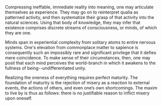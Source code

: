 Compressing ineffable, immediate reality into meaning, one may articulate themselves as experience. They may go on to reinterpret qualia as patterned activity, and then systematize their grasp of that activity into the natural sciences. Using that body of knowledge, they may infer that existence comprises discrete streams of consciousness, or minds, of which they are one.

Minds span in experiential complexity from solitary atoms to entire nervous systems. One's elevation from commonplace matter to sapience is consequently such an impossibly rare and significant privilege that it defies mere coincidence. To make sense of their circumstances, then, one may posit that each mind perceives the world-branch in which it awakens to the fullness of being--undifferentiated unity.

Realizing the oneness of everything requires perfect maturity. The foundation of maturity is the rejection of misery as a reaction to external events, the actions of others, and even one’s own shortcomings. The maxim to live by is thus as follows: there is no justifiable reason to inflict misery upon oneself.